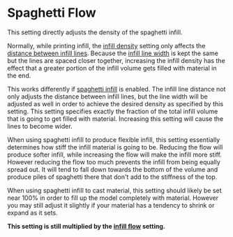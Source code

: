 Spaghetti Flow
====
This setting directly adjusts the density of the spaghetti infill.

Normally, while printing infill, the [infill density](../infill/infill_sparse_density.md) setting only affects the [distance between infill lines](../infill/infill_line_distance.md). Because the [infill line width](../resolution/infill_line_width.md) is kept the same but the lines are spaced closer together, increasing the infill density has the effect that a greater portion of the infill volume gets filled with material in the end.

This works differently if [spaghetti infill](spaghetti_infill_enabled.md) is enabled. The infill line distance not only adjusts the distance between infill lines, but the line width will be adjusted as well in order to achieve the desired density as specified by this setting. This setting specifies exactly the fraction of the total infill volume that is going to get filled with material. Increasing this setting will cause the lines to become wider.

When using spaghetti infill to produce flexible infill, this setting essentially determines how stiff the infill material is going to be. Reducing the flow will produce softer infill, while increasing the flow will make the infill more stiff. However reducing the flow too much prevents the infill from being equally spread out. It will tend to fall down towards the bottom of the volume and produce piles of spaghetti there that don't add to the stiffness of the top. 

When using spaghetti infill to cast material, this setting should likely be set near 100% in order to fill up the model completely with material. However you may still adjust it slightly if your material has a tendency to shrink or expand as it sets.

**This setting is still multiplied by the [infill flow](../material/infill_material_flow.md) setting.**